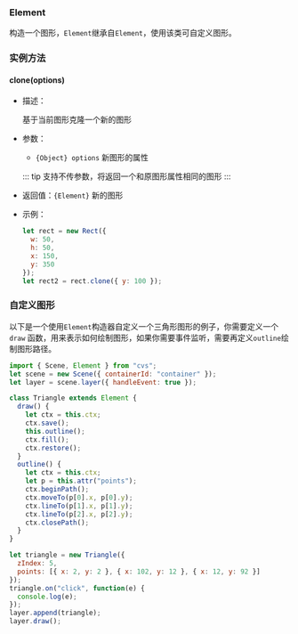 ### Element

构造一个图形，`Element`继承自`Element`，使用该类可自定义图形。

### 实例方法

#### clone(options)

- 描述：

  基于当前图形克隆一个新的图形

- 参数：

  - `{Object} options` 新图形的属性

  ::: tip
  支持不传参数，将返回一个和原图形属性相同的图形
  :::

- 返回值：`{Element}` 新的图形

- 示例：

  ```js
  let rect = new Rect({
    w: 50,
    h: 50,
    x: 150,
    y: 350
  });
  let rect2 = rect.clone({ y: 100 });
  ```

### 自定义图形

以下是一个使用`Element`构造器自定义一个三角形图形的例子，你需要定义一个 `draw` 函数，用来表示如何绘制图形，如果你需要事件监听，需要再定义`outline`绘制图形路径。

```js
import { Scene, Element } from "cvs";
let scene = new Scene({ containerId: "container" });
let layer = scene.layer({ handleEvent: true });

class Triangle extends Element {
  draw() {
    let ctx = this.ctx;
    ctx.save();
    this.outline();
    ctx.fill();
    ctx.restore();
  }
  outline() {
    let ctx = this.ctx;
    let p = this.attr("points");
    ctx.beginPath();
    ctx.moveTo(p[0].x, p[0].y);
    ctx.lineTo(p[1].x, p[1].y);
    ctx.lineTo(p[2].x, p[2].y);
    ctx.closePath();
  }
}

let triangle = new Triangle({
  zIndex: 5,
  points: [{ x: 2, y: 2 }, { x: 102, y: 12 }, { x: 12, y: 92 }]
});
triangle.on("click", function(e) {
  console.log(e);
});
layer.append(triangle);
layer.draw();
```

<!-- <ClientOnly><c-circle></c-circle></ClientOnly> -->
